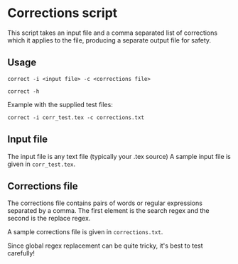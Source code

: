 # Corrections script

This script takes an input file and a comma separated list of corrections which
it applies to the file, producing a separate output file for safety.

## Usage

    correct -i <input file> -c <corrections file>

    correct -h
    
Example with the supplied test files:

    correct -i corr_test.tex -c corrections.txt


## Input file

The input file is any text file (typically your .tex source)  A sample input file
is given in `corr_test.tex`.

## Corrections file

The corrections file contains pairs of words or regular expressions separated
by a comma. The first element is the search regex and the second is the replace regex.

A sample corrections file is given in `corrections.txt`.

Since global regex replacement can be quite tricky, it's best to test carefully!
